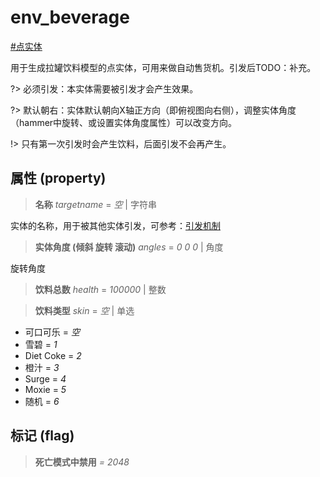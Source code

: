 # env_beverage
[#点实体](wiki/point_entity)

用于生成拉罐饮料模型的点实体，可用来做自动售货机。引发后TODO：补充。

?> 必须引发：本实体需要被引发才会产生效果。

?> 默认朝右：实体默认朝向X轴正方向（即俯视图向右侧），调整实体角度（hammer中旋转、或设置实体角度属性）可以改变方向。

!> 只有第一次引发时会产生饮料，后面引发不会再产生。

## 属性 (property)
> **名称** *targetname* = *空* | 字符串

实体的名称，用于被其他实体引发，可参考：[引发机制](wiki/trigger)

> **实体角度 (倾斜 旋转 滚动)** *angles* = *0 0 0* | 角度

旋转角度

> **饮料总数** *health* = *100000* | 整数

> **饮料类型** *skin* = *空* | 单选

- 可口可乐 = *空*
- 雪碧 = *1*
- Diet Coke = *2*
- 橙汁 = *3*
- Surge = *4*
- Moxie = *5*
- 随机 = *6*

## 标记 (flag)
> **死亡模式中禁用** *= 2048*

